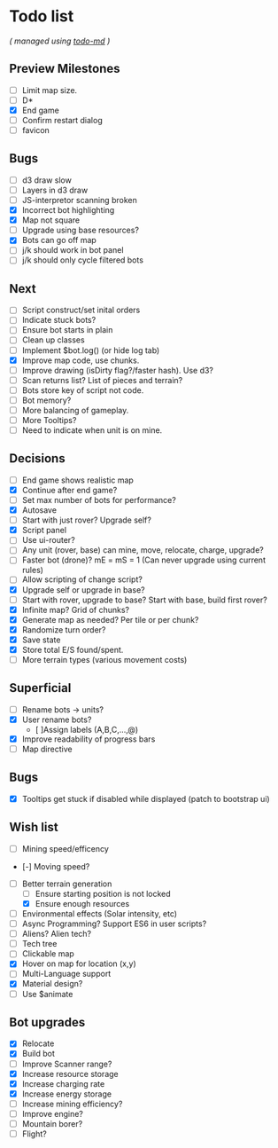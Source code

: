# Todo list

_\( managed using [todo-md](https://github.com/Hypercubed/todo-md) \)_

## Preview Milestones
- [ ] Limit map size.
- [ ] D*
- [x] End game
- [ ] Confirm restart dialog
- [ ] favicon

## Bugs
- [ ] d3 draw slow
- [ ] Layers in d3 draw
- [ ] JS-interpretor scanning broken
- [x] Incorrect bot highlighting
- [x] Map not square
- [ ] Upgrade using base resources?
- [x] Bots can go off map
- [ ] j/k should work in bot panel
- [ ] j/k should only cycle filtered bots

## Next
- [ ] Script construct/set inital orders
- [ ] Indicate stuck bots?
- [ ] Ensure bot starts in plain
- [ ] Clean up classes
- [ ] Implement $bot.log() (or hide log tab)
- [x] Improve map code, use chunks.
- [ ] Improve drawing (isDirty flag?/faster hash). Use d3?
- [ ] Scan returns list? List of pieces and terrain?
- [ ] Bots store key of script not code.
- [ ] Bot memory?
- [ ] More balancing of gameplay.
- [ ] More Tooltips?
- [ ] Need to indicate when unit is on mine.

## Decisions
- [ ] End game shows realistic map
- [x] Continue after end game?
- [ ] Set max number of bots for performance?
- [x] Autosave
- [ ] Start with just rover? Upgrade self?
- [x] Script panel
- [ ] Use ui-router?
- [ ] Any unit (rover, base) can mine, move, relocate, charge, upgrade?
- [ ] Faster bot (drone)? mE = mS = 1 (Can never upgrade using current rules)
- [ ] Allow scripting of change script?
- [x] Upgrade self or upgrade in base?
- [ ] Start with rover, upgrade to base?  Start with base, build first rover?
- [x] Infinite map?  Grid of chunks?
- [x] Generate map as needed? Per tile or per chunk?
- [x] Randomize turn order?
- [x] Save state
- [x] Store total E/S found/spent.
- [ ] More terrain types (various movement costs)

## Superficial
- [ ] Rename bots -> units?
- [x] User rename bots?
  - [ ]Assign labels (A,B,C,...,@)
- [x] Improve readability of progress bars
- [ ] Map directive

## Bugs
- [x] Tooltips get stuck if disabled while displayed (patch to bootstrap ui)

## Wish list
- [ ] Mining speed/efficency
- [-] Moving speed?
- [ ] Better terrain generation
  - [ ] Ensure starting position is not locked
  - [x] Ensure enough resources
- [ ] Environmental effects (Solar intensity, etc)
- [ ] Async Programming?  Support ES6 in user scripts?
- [ ] Aliens?  Alien tech?
- [ ] Tech tree
- [ ] Clickable map
- [x] Hover on map for location (x,y)
- [ ] Multi-Language support
- [x] Material design?
- [ ] Use $animate

## Bot upgrades
- [x] Relocate
- [x] Build bot
- [ ] Improve Scanner range?
- [x] Increase resource storage
- [x] Increase charging rate
- [x] Increase energy storage
- [ ] Increase mining efficiency?
- [ ] Improve engine?
- [ ] Mountain borer?
- [ ] Flight?
